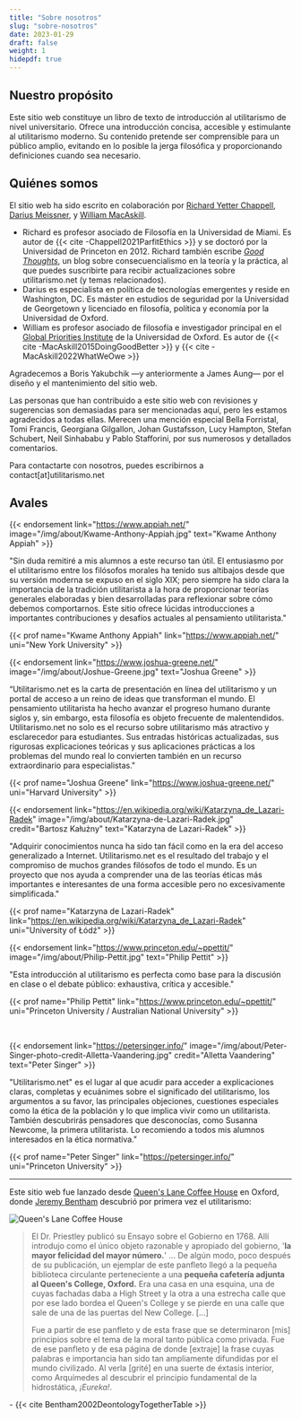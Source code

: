 ```yaml
---
title: "Sobre nosotros"
slug: "sobre-nosotros"
date: 2023-01-29
draft: false
weight: 1
hidepdf: true
---
```


## Nuestro propósito

Este sitio web constituye un libro de texto de introducción al utilitarismo de nivel universitario. Ofrece una introducción concisa, accesible y estimulante al utilitarismo moderno. Su contenido pretende ser comprensible para un público amplio, evitando en lo posible la jerga filosófica y proporcionando definiciones cuando sea necesario.

## Quiénes somos

El sitio web ha sido escrito en colaboración por [Richard Yetter Chappell](http://yetterchappell.net/Richard/), [Darius Meissner](https://www.linkedin.com/in/darius-meissner/), y [William MacAskill](http://www.williammacaskill.com/).

- Richard es profesor asociado de Filosofía en la Universidad de Miami. Es autor de {{< cite -Chappell2021ParfitEthics >}} y se doctoró por la Universidad de Princeton en 2012. Richard también escribe _[Good Thoughts](https://rychappell.substack.com/)_, un blog sobre consecuencialismo en la teoría y la práctica, al que puedes suscribirte para recibir actualizaciones sobre utilitarismo.net (y temas relacionados).
- Darius es especialista en política de tecnologías emergentes y reside en Washington, DC. Es máster en estudios de seguridad por la Universidad de Georgetown y licenciado en filosofía, política y economía por la Universidad de Oxford.
- William es profesor asociado de filosofía e investigador principal en el [Global Priorities Institute](https://globalprioritiesinstitute.org/) de la Universidad de Oxford. Es autor de {{< cite -MacAskill2015DoingGoodBetter >}} y {{< cite -MacAskill2022WhatWeOwe >}}

Agradecemos a Boris Yakubchik —y anteriormente a James Aung— por el diseño y el mantenimiento del sitio web.

Las personas que han contribuido a este sitio web con revisiones y sugerencias son demasiadas para ser mencionadas aquí, pero les estamos agradecidos a todas ellas. Merecen una mención especial Bella Forristal, Tomi Francis, Georgiana Gilgallon, Johan Gustafsson, Lucy Hampton, Stefan Schubert, Neil Sinhababu y Pablo Stafforini, por sus numerosos y detallados comentarios.

Para contactarte con nosotros, puedes escribirnos a contact[at]utilitarismo.net

## Avales

{{< endorsement
     link="https://www.appiah.net/"
     image="/img/about/Kwame-Anthony-Appiah.jpg"
     text="Kwame Anthony Appiah" >}}

"Sin duda remitiré a mis alumnos a este recurso tan útil. El entusiasmo por el utilitarismo entre los filósofos morales ha tenido sus altibajos desde que su versión moderna se expuso en el siglo XIX; pero siempre ha sido clara la importancia de la tradición utilitarista a la hora de proporcionar teorías generales elaboradas y bien desarrolladas para reflexionar sobre cómo debemos comportarnos. Este sitio ofrece lúcidas introducciones a importantes contribuciones y desafíos actuales al pensamiento utilitarista."

{{< prof
     name="Kwame Anthony Appiah"
     link="https://www.appiah.net/"
     uni="New York University" >}}

{{< endorsement
     link="https://www.joshua-greene.net/"
     image="/img/about/Joshue-Greene.jpg"
     text="Joshua Greene" >}}

“Utilitarismo.net es la carta de presentación en línea del utilitarismo y un portal de acceso a un reino de ideas que transforman el mundo. El pensamiento utilitarista ha hecho avanzar el progreso humano durante siglos y, sin embargo, esta filosofía es objeto frecuente de malentendidos. Utilitarismo.net no solo es el recurso sobre utilitarismo más atractivo y esclarecedor para estudiantes. Sus entradas históricas actualizadas, sus rigurosas explicaciones teóricas y sus aplicaciones prácticas a los problemas del mundo real lo convierten también en un recurso extraordinario para especialistas."

{{< prof
     name="Joshua Greene"
     link="https://www.joshua-greene.net/"
     uni="Harvard University" >}}

{{< endorsement
     link="https://en.wikipedia.org/wiki/Katarzyna_de_Lazari-Radek"
     image="/img/about/Katarzyna-de-Lazari-Radek.jpg"
     credit="Bartosz Kałużny"
     text="Katarzyna de Lazari-Radek" >}}

"Adquirir conocimientos nunca ha sido tan fácil como en la era del acceso generalizado a Internet. Utilitarismo.net es el resultado del trabajo y el compromiso de muchos grandes filósofos de todo el mundo. Es un proyecto que nos ayuda a comprender una de las teorías éticas más importantes e interesantes de una forma accesible pero no excesivamente simplificada."

{{< prof
     name="Katarzyna de Lazari-Radek"
     link="https://en.wikipedia.org/wiki/Katarzyna_de_Lazari-Radek"
     uni="University of Łódź" >}}

{{< endorsement
     link="https://www.princeton.edu/~ppettit/"
     image="/img/about/Philip-Pettit.jpg"
     text="Philip Pettit" >}}

"Esta introducción al utilitarismo es perfecta como base para la discusión en clase o el debate público: exhaustiva, crítica y accesible."

{{< prof
     name="Philip Pettit"
     link="https://www.princeton.edu/~ppettit/"
     uni="Princeton University / Australian National University" >}}

<br>

{{< endorsement
     link="https://petersinger.info/"
     image="/img/about/Peter-Singer-photo-credit-Alletta-Vaandering.jpg"
     credit="Alletta Vaandering"
     text="Peter Singer" >}}

"Utilitarismo.net" es el lugar al que acudir para acceder a explicaciones claras, completas y ecuánimes sobre el significado del utilitarismo, los argumentos a su favor, las principales objeciones, cuestiones especiales como la ética de la población y lo que implica vivir como un utilitarista. También descubrirás pensadores que desconocías, como Susanna Newcome, la primera utilitarista. Lo recomiendo a todos mis alumnos interesados en la ética normativa."

{{< prof
     name="Peter Singer"
     link="https://petersinger.info/"
     uni="Princeton University" >}}

---

Este sitio web fue lanzado desde [Queen's Lane Coffee House](http://www.qlcoffeehouse.com/) en Oxford, donde [Jeremy Bentham](https://altruismoeficaz.net/autores/jeremy-bentham) descubrió por primera vez el utilitarismo:

![Queen's Lane Coffee House](/img/about/Queens-Lane-Coffee-House.jpg "Queen's Lane Coffee House")

<div class="coffee-house">

> El Dr. Priestley publicó su Ensayo sobre el Gobierno en 1768. Allí introdujo como el único objeto razonable y apropiado del gobierno, '**la mayor felicidad del mayor número.**' ... De algún modo, poco después de su publicación, un ejemplar de este panfleto llegó a la pequeña biblioteca circulante perteneciente a una **pequeña cafetería adjunta al Queen's College, Oxford.** Era una casa en una esquina, una de cuyas fachadas daba a High Street y la otra a una estrecha calle que por ese lado bordea el Queen's College y se pierde en una calle que sale de una de las puertas del New College. \[...\]
>
> Fue a partir de ese panfleto y de esta frase que se determinaron \[mis\] principios sobre el tema de la moral tanto pública como privada. Fue de ese panfleto y de esa página de donde \[extraje\] la frase cuyas palabras e importancia han sido tan ampliamente difundidas por el mundo civilizado. Al verla \[grité\] en una suerte de éxtasis interior, como Arquímedes al descubrir el principio fundamental de la hidrostática, *¡Eureka!*.

\- {{< cite Bentham2002DeontologyTogetherTable >}}

</div>
